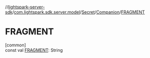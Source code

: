 //[lightspark-server-sdk](../../../../index.md)/[com.lightspark.sdk.server.model](../../index.md)/[Secret](../index.md)/[Companion](index.md)/[FRAGMENT](-f-r-a-g-m-e-n-t.md)

# FRAGMENT

[common]\
const val [FRAGMENT](-f-r-a-g-m-e-n-t.md): String

